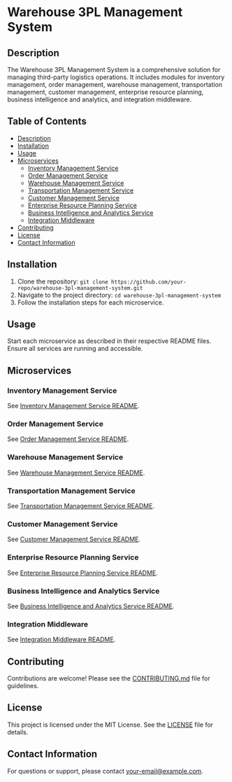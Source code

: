 # Warehouse 3PL Management System

## Description
The Warehouse 3PL Management System is a comprehensive solution for managing third-party logistics operations. It includes modules for inventory management, order management, warehouse management, transportation management, customer management, enterprise resource planning, business intelligence and analytics, and integration middleware.

## Table of Contents
- [Description](#description)
- [Installation](#installation)
- [Usage](#usage)
- [Microservices](#microservices)
  - [Inventory Management Service](#inventory-management-service)
  - [Order Management Service](#order-management-service)
  - [Warehouse Management Service](#warehouse-management-service)
  - [Transportation Management Service](#transportation-management-service)
  - [Customer Management Service](#customer-management-service)
  - [Enterprise Resource Planning Service](#enterprise-resource-planning-service)
  - [Business Intelligence and Analytics Service](#business-intelligence-and-analytics-service)
  - [Integration Middleware](#integration-middleware)
- [Contributing](#contributing)
- [License](#license)
- [Contact Information](#contact-information)

## Installation
1. Clone the repository: `git clone https://github.com/your-repo/warehouse-3pl-management-system.git`
2. Navigate to the project directory: `cd warehouse-3pl-management-system`
3. Follow the installation steps for each microservice.

## Usage
Start each microservice as described in their respective README files. Ensure all services are running and accessible.

## Microservices

### Inventory Management Service
See [Inventory Management Service README](./inventory-management-service/README.md).

### Order Management Service
See [Order Management Service README](./order-management-service/README.md).

### Warehouse Management Service
See [Warehouse Management Service README](./warehouse-management-service/README.md).

### Transportation Management Service
See [Transportation Management Service README](./transportation-management-service/README.md).

### Customer Management Service
See [Customer Management Service README](./customer-management-service/README.md).

### Enterprise Resource Planning Service
See [Enterprise Resource Planning Service README](./enterprise-resource-planning-service/README.md).

### Business Intelligence and Analytics Service
See [Business Intelligence and Analytics Service README](./business-intelligence-and-analytics-service/README.md).

### Integration Middleware
See [Integration Middleware README](./integration-middleware/README.md).

## Contributing
Contributions are welcome! Please see the [CONTRIBUTING.md](./CONTRIBUTING.md) file for guidelines.

## License
This project is licensed under the MIT License. See the [LICENSE](./LICENSE) file for details.

## Contact Information
For questions or support, please contact [your-email@example.com](mailto:your-email@example.com).